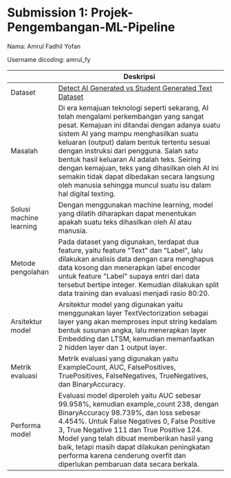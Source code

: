 # Submission 1: Projek-Pengembangan-ML-Pipeline
Nama: Amrul Fadhil Yofan

Username dicoding: amrul_fy

| | Deskripsi |
| ----------- | ----------- |
| Dataset | [Detect AI Generated vs Student Generated Text Dataset](https://www.kaggle.com/datasets/prajwaldongre/llm-detect-ai-generated-vs-student-generated-text) |
| Masalah | Di era kemajuan teknologi seperti sekarang, AI telah mengalami perkembangan yang sangat pesat. Kemajuan ini ditandai dengan adanya suatu sistem AI yang mampu menghasilkan suatu keluaran (output) dalam bentuk tertentu sesuai dengan instruksi dari pengguna. Salah satu bentuk hasil keluaran AI adalah teks. Seiring dengan kemajuan, teks yang dihasilkan oleh AI ini semakin tidak dapat dibedakan secara langsung oleh manusia sehingga muncul suatu isu dalam hal digital texting.   |
| Solusi machine learning | Dengan menggunakan machine learning, model yang dilatih diharapkan dapat menentukan apakah suatu teks  dihasilkan oleh AI atau manusia. |
| Metode pengolahan | Pada dataset yang digunakan, terdapat dua feature, yaitu feature "Text" dan "Label", lalu dilakukan analisis data dengan cara menghapus data kosong dan menerapkan label encoder untuk feature "Label" supaya entri dari data tersebut bertipe integer.  Kemudian dilakukan split data training dan evaluasi menjadi rasio 80:20. |
| Arsitektur model | Arsitektur model yang digunakan yaitu  menggunakan layer TextVectorization sebagai layer yang akan memproses input string kedalam bentuk susunan angka, lalu menerapkan layer Embedding dan LTSM, kemudian memanfaatkan 2 hidden layer dan 1 output layer. |
| Metrik evaluasi | Metrik evaluasi yang digunakan yaitu ExampleCount, AUC, FalsePositives, TruePositives, FalseNegatives, TrueNegatives, dan BinaryAccuracy. |
| Performa model | Evaluasi model diperoleh yaitu AUC sebesar 99.958%, kemudian example_count 238, dengan BinaryAccuracy 98.739%, dan loss sebesar 4.454%. Untuk False Negatives 0, False Positive 3, True Negative 111 dan True Positive 124. Model yang telah dibuat memberikan hasil yang baik, tetapi masih dapat dilakukan peningkatan performa karena cenderung overfit dan diperlukan pembaruan data secara berkala.  |
